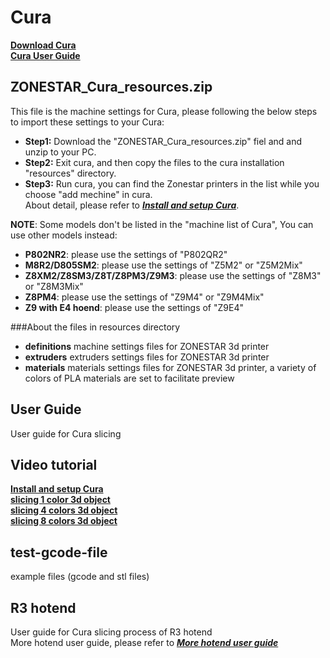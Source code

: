 # Cura
[**Download Cura**](https://github.com/Ultimaker/Cura/releases)      
[**Cura User Guide**](https://support.ultimaker.com/hc/en-us/categories/360002327600-Software)   

## ZONESTAR\_Cura_resources.zip  
This file is the machine settings for Cura, please following the below steps to import these settings to your Cura:  
- **Step1:** Download the "ZONESTAR_Cura_resources.zip" fiel and and unzip to your PC.   
- **Step2:** Exit cura, and then copy the files to the cura installation "resources" directory.  
- **Step3:** Run cura, you can find the Zonestar printers in the list while you choose "add mechine" in cura.     
About detail, please refer to [***Install and setup Cura***](https://youtu.be/h2GynyUo7wQ).   

>        
**NOTE**: Some models don't be listed in the "machine list of Cura", You can use other models instead:   
- **P802NR2**: please use the settings of "P802QR2"  
- **M8R2/D805SM2**: please use the settings of "Z5M2" or "Z5M2Mix"     
- **Z8XM2/Z8SM3/Z8T/Z8PM3/Z9M3**: please use the settings of "Z8M3" or "Z8M3Mix"     
- **Z8PM4**: please use the settings of "Z9M4" or "Z9M4Mix"      
- **Z9 with E4 hoend**: please use the settings of "Z9E4"       

###About the files in resources directory
- **definitions** machine settings files for ZONESTAR 3d printer  
- **extruders**   extruders settings files for ZONESTAR 3d printer
- **materials**   materials settings files for ZONESTAR 3d printer, a variety of colors of PLA materials are set to facilitate preview

## User Guide
User guide for Cura slicing  
  
## Video tutorial
[**Install and setup Cura**](https://youtu.be/h2GynyUo7wQ)    
[**slicing 1 color 3d object**](https://youtu.be/UDgjGRFrELc)  
[**slicing 4 colors 3d object**](https://youtu.be/hP6Socp-Cz0)    
[**slicing 8 colors 3d object**](https://youtu.be/qQ6UnTysqK0)  

## test-gcode-file
example files (gcode and stl files)

## R3 hotend
User guide for Cura slicing process of R3 hotend   
More hotend user guide, please refer to [***More hotend user guide***](https://github.com/ZONESTAR3D/Upgrade-kit-guide/tree/main/HOTEND)  
